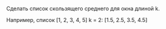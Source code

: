 Сделать список скользящего среднего для окна длиной k. 

Например, список [1, 2, 3, 4, 5] k = 2: [1.5, 2.5, 3.5, 4.5]
